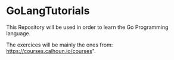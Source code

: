 # GoLangTutorials
This Repository will be used in order to learn the Go Programming language.

The exercices will be mainly the ones from: https://courses.calhoun.io/courses".
